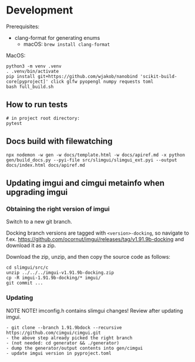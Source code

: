 # Development

Prerequisites:
- clang-format for generating enums
  - macOS: `brew install clang-format`

MacOS:

```
python3 -m venv .venv
. .venv/bin/activate
pip install git+https://github.com/wjakob/nanobind 'scikit-build-core[pyproject]' click glfw pyopengl numpy requests toml
bash full_build.sh
```

## How to run tests

```
# in project root directory:
pytest
```

## Docs build with filewatching

```
npx nodemon -w gen -w docs/template.html -w docs/apiref.md -x python gen/build_docs.py --pyi-file src/slimgui/slimgui_ext.pyi --output docs/index.html docs/apiref.md
```

## Updating imgui and cimgui metainfo when upgrading imgui

### Obtaining the right version of imgui

Switch to a new git branch.

Docking branch versions are tagged with `<version>-docking`, so navigate to f.ex. https://github.com/ocornut/imgui/releases/tag/v1.91.9b-docking and download it as a zip.

Download the zip, unzip, and then copy the source code as follows:

```
cd slimgui/src/c
unzip ../../../imgui-v1.91.9b-docking.zip
cp -R imgui-1.91.9b-docking/* imgui/
git commit ...
```

### Updating

NOTE NOTE! imconfig.h contains slimgui changes!  Review after updating imgui.

```
- git clone --branch 1.91.9bdock --recursive https://github.com/cimgui/cimgui.git
- the above step already picked the right branch
- (not needed: cd generator && ./generator)
- dump the generator/output contents into gen/cimgui
- update imgui version in pyproject.toml
```

